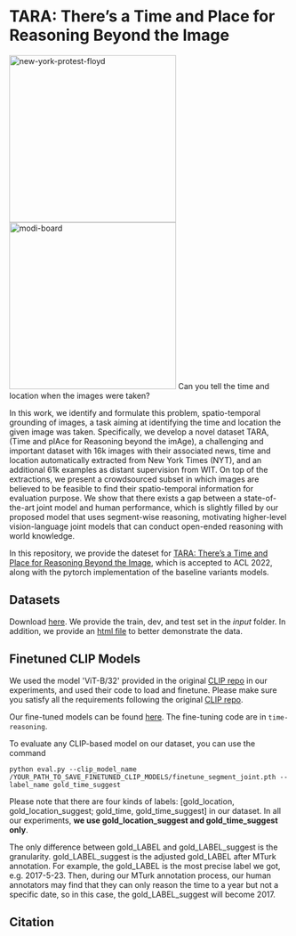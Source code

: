 # TARA: There’s a Time and Place for Reasoning Beyond the Image
<p float="left">
<img src="https://user-images.githubusercontent.com/31453585/153289234-12495801-6dbc-4660-b513-f18b1a16dc42.jpg" alt="new-york-protest-floyd" width="300">
<img src="https://user-images.githubusercontent.com/31453585/153289545-0df21366-644b-488d-8835-1c69e8a5a0d4.jpg" alt="modi-board" width="300"/>
 Can you tell the time and location when the images were taken?
</p>
 

In this work, we identify and formulate this problem, spatio-temporal grounding of images, a task aiming at identifying the time and location the given image was taken. Specifically, we develop a novel dataset TARA, (Time and plAce for Reasoning beyond the imAge), a challenging and important dataset with 16k images with their associated news, time and location automatically extracted from New York Times (NYT), and an additional 61k examples as distant supervision from WIT. On top of the extractions, we present a crowdsourced subset in which images are believed to be feasible to find their spatio-temporal information for evaluation purpose. We show that there exists a  gap between a state-of-the-art joint model and human performance, which is slightly filled by our proposed model that uses segment-wise reasoning, motivating higher-level vision-language joint models that can conduct open-ended reasoning with world knowledge.


In this repository, we provide the dateset for [TARA: There’s a Time and Place for Reasoning Beyond the Image](https://cogcomp.seas.upenn.edu/page/publication_view/967), which is accepted to ACL 2022, along with the pytorch implementation of the baseline variants models.


## Datasets ##
Download [here](https://drive.google.com/drive/folders/1KNcEN3yvhki4XNIfg-t5mXlQZvS1h1XA?usp=sharing).
We provide the train, dev, and test set in the <i>input</i> folder. In addition, we provide an [html file](https://drive.google.com/file/d/1yVZtFZvtoCc8-3xxpPAsrvvapeaIKR_5/view?usp=sharing) to better demonstrate the data.
<!-- 
<details>
  <summary>Show example data in the Development Set.</summary>
  
  ### Heading
  1. A numbered
  2. list
     * With some
     * Sub bullets
</details> -->

## Finetuned CLIP Models ##

We used the model 'ViT-B/32' provided in the original [CLIP repo](https://github.com/openai/CLIP) in our experiments, and used their code to load and finetune. 
Please make sure you satisfy all the requirements following the original [CLIP repo](https://github.com/openai/CLIP).

Our fine-tuned models can be found [here](https://drive.google.com/drive/folders/1KNcEN3yvhki4XNIfg-t5mXlQZvS1h1XA?usp=sharing). The fine-tuning code are in ```time-reasoning```.

To evaluate any CLIP-based model on our dataset, you can use the command
```
python eval.py --clip_model_name /YOUR_PATH_TO_SAVE_FINETUNED_CLIP_MODELS/finetune_segment_joint.pth --label_name gold_time_suggest
```


Please note that there are four kinds of labels: [gold_location,	gold_location_suggest; gold_time,	gold_time_suggest] in our dataset. In all our experiments, <b> we use gold_location_suggest and gold_time_suggest only</b>. 

The only difference between gold_LABEL and gold_LABEL_suggest is the granularity. gold_LABEL_suggest is the adjusted gold_LABEL after MTurk annotation. For example, the gold_LABEL is the most precise label we got, e.g. 2017-5-23. Then, during our MTurk annotation process, our human annotators may find that they can only reason the time to a year but not a specific date, so in this case, the gold_LABEL_suggest will become 2017. 

<!-- ## Requirements ## -->

## Citation ##

